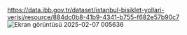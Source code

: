 https://data.ibb.gov.tr/dataset/istanbul-bisiklet-yollari-verisi/resource/884dc0b8-41b9-4341-b755-f682e57b90c7
![Ekran görüntüsü 2025-02-07 005636](https://github.com/user-attachments/assets/7eae3cb5-09ce-4f2a-a54c-958ad1313aea)

